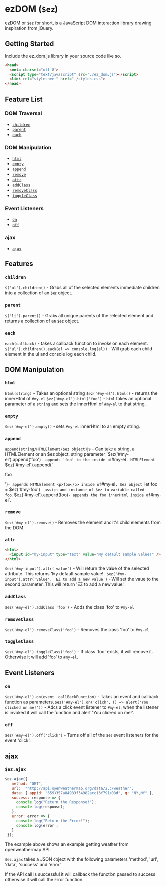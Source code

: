 # ezDOM (`$ez`)

ezDOM or `$ez` for short, is a JavaScript DOM interaction library drawing inspiration from jQuery.

## Getting Started

Include the ez_dom.js library in your source code like so.
```html
<head>
  <meta charset="utf-8">
  <script type="text/javascript" src="./ez_dom.js"></script>
  <link rel="stylesheet" href="./styles.css">
</head>
```

## Feature List

### DOM Traversal
  * [`children`](#children)
  * [`parent`](#parents)
  * [`each`](#each)

### DOM Manipulation
  * [`html`](#html)
  * [`empty`](#empty)
  * [`append`](#append)
  * [`remove`](#remove)
  * [`attr`](#attr)
  * [`addClass`](#addclass)
  * [`removeClass`](#removeclass)
  * [`toggleClass`](#toggleclass)

### Event Listeners
  * [`on`](#on)
  * [`off`](#off)

### ajax
  * [`ajax`](#ajax)

## Features
### `children`
  `$('ul').children()` - Grabs all of the selected elements immediate children into a collection of an `$ez` object.
### `parent`
  `$('li').parent()` - Grabs all unique parents of the selected element and returns a collection of an `$ez` object.
### `each`
  `each(callback)` - takes a callback function to invoke on each element.
  `$('ul').children().each(el => console.log(el))` - Will grab each child element in the ul and console log each child.

## DOM Manipulation
### `html`
  `html(string)` - Takes an optional string
  `$ez('#my-el').html()` - returns the innerHtml of `#my-el`
  `$ez('#my-el').html('foo')` - `html` takes an optional parameter of a `string` and sets the innerHtml of `#my-el` to that string.

### `empty`
  `$ez('#my-el').empty()` - sets `#my-el` innerHtml to an empty string.

### `append`
  `append(string/HTMLElement/$ez object)`js - Can take a string, a HTMLElement or an $ez object.
  string parameter
  `$ez('#my-el').append('foo')` - appends 'foo' to the inside of `#my-el`.
  HTMLElement
  `$ez('#my-el').append('<p>foo</p>')` - appends HTMLElement <p>foo</p> inside of `#my-el`.
  $ez object
  `let foo = $ez('#my-foo')` - assign and instance of $ez to variable called foo.
  `$ez('#my-el').append(foo)` - appends the foo innerHtml inside of `#my-el`.

### `remove`
  `$ez('#my-el').remove()` - Removes the element and it's child elements from the DOM.

### `attr`
  ```html
  <html>
    <input id="my-input" type="text" value="My default sample value!" />
  </html>
  ```
  `$ez('#my-input').attr('value')` - Will return the value of the selected attribute. This returns 'My default sample value!'.
  `$ez('#my-input').attr('value', 'EZ to add a new value')` - Will set the vaue to the second parameter. This will return 'EZ to add a new value'.

### `addClass`
  `$ez('#my-el').addClass('foo')` - Adds the class 'foo' to `#my-el`

### `removeClass`
  `$ez('#my-el').removeClass('foo')` - Removes the class 'foo' to `#my-el`

### `toggleClass`
  `$ez('#my-el').toggleClass('foo')` - If class 'foo' exists, it will remove it. Otherwise it will add 'foo' to `#my-el`.

## Event Listeners
### `on`
 `$ez('#my-el').on(event, callBackFunction)` - Takes an event and callback function as parameters.
 `$ez('#my-el').on('click', () => alert('You clicked on me!'))` - Adds a click event listener to `#my-el`, when the listener is invoked it will call the function and alert 'You clicked on me!'.

### `off`
  `$ez('#my-el').off('click')` - Turns off all of the `$ez` event listeners for the event 'click'.

## ajax
### `$ez.ajax`
````js
$ez.ajax({
   method: "GET",
   url:  "http://api.openweathermap.org/data/2.5/weather",
   data: { appid: "6593357a84983f34982acc13f791e08d", q: "NY,NY" },
   success: response => {
     console.log("Return the Response!");
     console.log(response);
   },
   error: error => {
     console.log("Return the Error!");
     console.log(error);
   }
 });
````
The example above shows an example getting weather from openweathermap API.

`$ez.ajax` takes a JSON object with the following parameters 'method', 'url', 'data', 'success' and 'error'

If the API call is successful it will callback the function passed to success otherwise it will call the error function.
